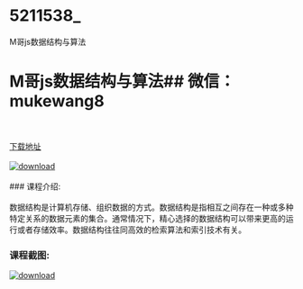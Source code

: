# 5211538_
M哥js数据结构与算法
# M哥js数据结构与算法## 微信：mukewang8
<br/></br>[下载地址](http://www.36tz.cn/article/5211538 "下载地址")
<br/></br>[![download](http://36tz.cn/muke_img/2020_03_2-153-300x192.png "下载地址")](http://www.36tz.cn/article/5211538 "下载地址")
<br/></br>### 课程介绍:<br/></br>数据结构是计算机存储、组织数据的方式。数据结构是指相互之间存在一种或多种特定关系的数据元素的集合。通常情况下，精心选择的数据结构可以带来更高的运行或者存储效率。数据结构往往同高效的检索算法和索引技术有关。

### 课程截图:
[![download](http://36tz.cn/muke_img/2020_03_1-158.png "下载地址")](http://www.36tz.cn/article/5211538 "下载地址")
